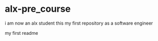 # alx-pre_course
i am now an alx student this my first repository as a software engineer

my first readme
